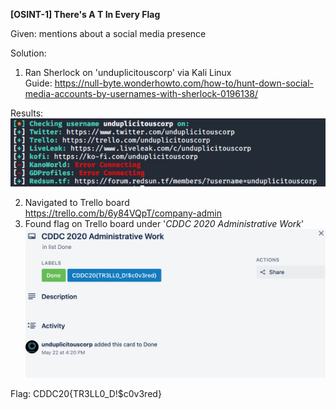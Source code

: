 **[OSINT-1] There's A T In Every Flag**

Given: mentions about a social media presence

Solution:
1. Ran Sherlock on 'unduplicitouscorp' via Kali Linux  
	Guide: https://null-byte.wonderhowto.com/how-to/hunt-down-social-media-accounts-by-usernames-with-sherlock-0196138/

Results:  
![Results](https://github.com/debbiextan/CDDC2020/blob/master/Gate3/OSINT-1_01)

2. Navigated to Trello board  
  https://trello.com/b/6y84VQpT/company-admin
3. Found flag on Trello board under '*CDDC 2020 Administrative Work*'  
![Trello board](https://github.com/debbiextan/CDDC2020/blob/master/Gate3/OSINT-1_02)

Flag: CDDC20{TR3LL0_D!$c0v3red}
